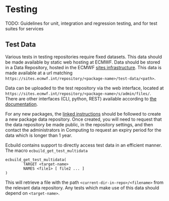 # Testing

TODO: Guidelines for unit, integration and regression testing, and for test suites for services

## Test Data

Various tests in testing repositories require fixed datasets. This data should be made available
by static web hosting at ECMWF. Data should be stored in a Data Repository, hosted in the ECMWF
[sites infrastructure](https://sites.ecmwf.int). This data is made available at a url matching
`https://sites.ecmwf.int/repository/<package-name>/test-data/<path>`.

Data can be uploaded to the test repository via the web interface, located at
`https://sites.ecmwf.int/repository/<package-name>/s/admin/files/`. There are other interfaces
(CLI, python, REST) available according to [the documentation](https://confluence.ecmwf.int/display/UDOC/Website+as+Data+Repository).

For any new packages, the 
[linked instructions](https://confluence.ecmwf.int/display/UDOC/Website+as+Data+Repository)
should be followed to create a new package data repository. Once created, you will need to
request that the data repository be made public, in the repository settings, and then contact
the administrators in Computing to request an expiry period for the data which is longer
than 1 year.

Ecbuild contains support to directly access test data in an efficient manner. The macro
`ecbuild_get_test_multidata`

```
ecbuild_get_test_multidata(
        TARGET <target-name>
        NAMES <file1> [ file2 ... ]
)
```

This will retrieve a file with the path `<current-dir-in-repo>/<filename>` from the relevant data
repository. Any tests which make use of this data should depend on `<target-name>`.
